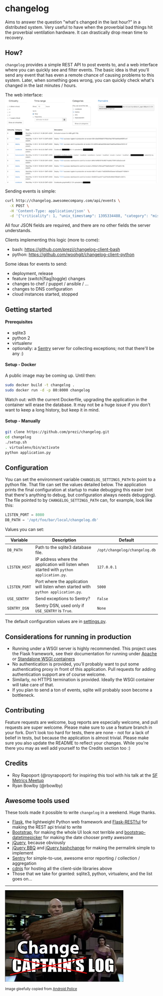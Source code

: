 # changelog

Aims to answer the question "what's changed in the last hour?" in a distributed system. Very useful to have when the
proverbial bad things hit the proverbial ventilation hardware. It can drastically drop mean time to recovery.

## How?

`changelog` provides a simple REST API to post events to, and a web interface where you can quickly see and filter events.
The basic idea is that you'll send any event that has even a remote chance of causing problems to this system. Later,
when something goes wrong, you can quickly check what's changed in the last minutes / hours.

The web interface:
![Web UI](docs/screenshot.png)

Sending events is simple:

```sh
curl http://changelog.awesomecompany.com/api/events \
  -X POST \
  -H 'Content-Type: application/json' \
  -d '{"criticality": 1, "unix_timestamp": 1395334488, "category": "misc", "description": "cli test"}'
```

All four JSON fields are required, and there are no other fields the server understands.

Clients implementing this logic (more to come):
 - bash: https://github.com/prezi/changelog-client-bash
 - python: https://github.com/woohgit/changelog-client-python

Some ideas for events to send:
 - deployment, release
 - feature (switch|flag|toggle) changes
 - changes to chef / puppet / ansible / ...
 - changes to DNS configuration
 - cloud instances started, stopped


## Getting started

#### Prerequisites
 - sqlite3
 - python 2
 - virtualenv
 - optionally: a [Sentry](https://getsentry.com/) server for collecting exceptions; not that there'll be any :)

#### Setup - Docker

A public image may be coming up. Until then:

```sh
sudo docker build -t changelog .
sudo docker run -d -p 80:8000 changelog
```

Watch out: with the current Dockerfile, upgrading the application in the container will erase the database. It may not
be a huge issue if you don't want to keep a long history, but keep it in mind.

#### Setup - Manually
```sh
git clone https://github.com/prezi/changelog.git
cd changelog
./setup.sh
. virtualenv/bin/activate
python application.py
```

## Configuration

You can set the environment variable `CHANGELOG_SETTINGS_PATH` to point to a python file. That file can set the values detailed
below. The application prints the final configuration at startup to make debugging this easier (not that there's anything
to debug, but configuration always needs debugging). The file pointed to by `CHANGELOG_SETTINGS_PATH` can, for example,
look like this:

```python
LISTEN_PORT = 8080
DB_PATH = '/opt/foo/bar/local/changelog.db'
```

Values you can set:

| Variable      | Description                                                                      | Default        |
|---------------|----------------------------------------------------------------------------------|----------------|
| `DB_PATH`     | Path to the sqlite3 database file.                                               |`/opt/changelog/changelog.db`  |
| `LISTEN_HOST` | IP address where the application will listen when started with `python application.py`.| `127.0.0.1`         |
| `LISTEN_PORT` | Port where the application will listen when started with `python application.py`.| `5000`         |
| `USE_SENTRY`  | Send exceptions to Sentry?                                                       | `False`        |
| `SENTRY_DSN`  | Sentry DSN, used only if `USE_SENTRY` is `True`.                                 | `None`         |

The default configuration values are in [settings.py](settings.py).

## Considerations for running in production

 - Running under a WSGI server is highly recommended. This project uses the Flask framework, see their documentation for
   running under [Apache](http://flask.pocoo.org/docs/deploying/mod_wsgi/) or [Standalone WSGI containers](http://flask.pocoo.org/docs/deploying/wsgi-standalone/)
 - No authentication is provided, you'll probably want to put some authenticating proxy in front of this application.
   Pull requests for adding authentication support are of course welcome.
 - Similarly, no HTTPS termination is provided. Ideally the WSGI container will take care of that.
 - If you plan to send a ton of events, sqlite will probably soon become a bottleneck.

## Contributing

Feature requests are welcome, bug reports are especially welcome, and pull requests are super welcome. Please make sure
to use a feature branch in your fork. Don't look too hard for tests, there are none - not for a lack of belief in tests,
but because the application is almost trivial. Please make sure you also update the README to reflect your changes. While you're there you may as well add yourself to the Credits section too :)

## Credits

 - Roy Rapoport (@royrapoport) for inspiring this tool with his talk at the
   [SF Metrics Meetup](http://blog.librato.com/posts/2013/6/12/sf-metrics-meetup-change-reporting-and-building-metrics-from-log-data)
 - Ryan Bowlby (@rbowlby)

## Awesome tools used
These tools made it possible to write `changelog` in a weekend. Huge thanks.

- [Flask](http://flask.pocoo.org/), the lightweight Python web framework and
  [Flask-RESTful](http://flask-restful.readthedocs.org/en/latest/) for making the REST api trivial to write
- [Bootstrap](http://getbootstrap.com/), for making the whole UI look not terrible
  and [bootstrap-datetimepicker](http://bootstrap-datepicker.readthedocs.org/en/release/) for making the date chooser
  pretty awesome
- [jQuery](http://jquery.com/), because obviously
- [jQuery BBQ](http://benalman.com/code/projects/jquery-bbq/docs/files/jquery-ba-bbq-js.html) and
  [jQuery hashchange](http://benalman.com/code/projects/jquery-hashchange/docs/files/jquery-ba-hashchange-js.html)
  for making the permalink simple to implement
- [Sentry](http://getsentry.com/) for simple-to-use, awesome error reporting / collection / aggregation
- [cdnjs](http://cdnjs.com/) for hosting all the client-side libraries above
- Those that we take for granted: sqlite3, python, virtualenv, and the list goes on...

<hr>

![Changelog](docs/changelog.jpg)

<sup>Image gleefully copied from [Android Police](http://www.androidpolice.com/2011/03/07/cyanogenmod-7-rc2-rolling-out-now-packing-android-2-3-3-new-features-bugfixes/)</sup>

